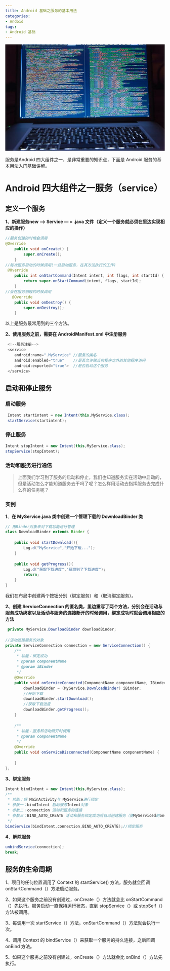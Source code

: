 ```yaml
---
title: Android 基础之服务的基本用法
categories: 
- Andoid
tags: 
- Android 基础
---
```


![](\images\Android服务.png)

服务是Android 四大组件之一，是非常重要的知识点，下面是 Android 服务的基本用法入门基础讲解。

<!--more-->

# Android 四大组件之一服务（service）

## 定义一个服务

**1、新建服务new —> Service — > .java 文件（定义一个服务就必须在里边实现相应的操作）**

```java
//服务创建的时候会调用
@Override
    public void onCreate() {
        super.onCreate();
    }
//每次服务启动的时候调用(一旦启动服务，在其方法执行的工作)
 @Override
    public int onStartCommand(Intent intent, int flags, int startId) {
        return super.onStartCommand(intent, flags, startId);
    }
//会在服务销毁的时候调用
   @Override
    public void onDestroy() {
        super.onDestroy();
    }
```

以上是服务最常用到的三个方法。

**2、使用服务之前，需要在 AndroidManifest.xml 中注册服务**

```java
 <!--服务注册-->
 <service
    android:name=".MyService" //服务的类名
    android:enabled="true"    //是否允许除当前程序之外的其他程序访问
    android:exported="true">  //是否启动这个服务
 </service>
```



## 启动和停止服务

### 启动服务

```java
 Intent startintent = new Intent(this,MyService.class);
 startService(startintent);
```

### 停止服务

```java
Intent stopIntent = new Intent(this,MyService.class);
stopService(stopIntent);
```



### 活动和服务进行通信

> 上面我们学习到了服务的启动和停止，我们也知道服务实在活动中启动的，但是活动怎么才能知道服务去干吗了呢？怎么样用活动去指挥服务去完成什么样的任务呢？



### 实例

**1**、**在 MyService.java 类中创建一个管理下载的 DownloadBinder 类**

```java
// 用Binder对象来对下载功能进行管理
class DownloadBinder extends Binder {

    public void startDownload(){
        Log.d("MyService","开始下载...");
    }

    public void getProgress(){
        Log.d("获取下载进度","获取到了下载进度");
        return;
    }
}
```

我们在布局中创建两个按钮分别（绑定服务）和（取消绑定服务）。



**2、创建 ServiceConnection 的匿名类，里边重写了两个方法，分别会在活动与服务成功绑定以及活动与服务的连接断开的时候调用，绑定成功时就会调用相应的方法**

```java
 private MyService.DownloadBinder downloadBinder;

//活动连接服务的对象
private ServiceConnection connection = new ServiceConnection() {
    /**
     * 功能：绑定成功
     * @param componentName
     * @param iBinder
     */
    @Override
    public void onServiceConnected(ComponentName componentName, IBinder iBinder) {
        downloadBinder = (MyService.DownloadBinder) iBinder;
        //开始下载
        downloadBinder.startDownload();
        //获取下载进度
        downloadBinder.getProgress();
    }

    /**
     * 功能：服务和活动断开时调用
     * @param componentName
     */
    @Override
    public void onServiceDisconnected(ComponentName componentName) {

    }
};
```



**3、绑定服务**

```java
Intent bindIntent = new Intent(this,MyService.class);
/**
 * 功能：将 MainActivity与 MyService进行绑定
 * 参数一：bindIntent 启动服务Intent对象
 * 参数二：connection 活动和服务的连接
 * 参数三：BIND_AUTO_CREATE 活动和服务绑定成功后自动创建服务（使MyServiced的onCreate执行）
 */
bindService(bindIntent,connection,BIND_AUTO_CREATE);//绑定服务
```



**4**、**解除服务**

```java
unbindService(connection);
break;
```



## 服务的生命周期

1、项目的任何位置调用了 Context 的 startService() 方法，服务就会回调 onStartCommand（）方法启动服务。

2、如果这个服务之前没有创建过，onCreate（）方法就会比 onStartCommand（）先执行。服务启动一直保持运行状态，直到 stopService（）或 stopSelf（）方法被调用。

3、每调用一次 startService（）方法，onStartCommand（）方法就会执行一次。

4、调用 Context 的 bindService（）来获取一个服务的持久连接，之后回调 onBind 方法。

5、如果这个服务之前没有创建过，onCreate（）方法就会比 onBind（）方法先执行。






